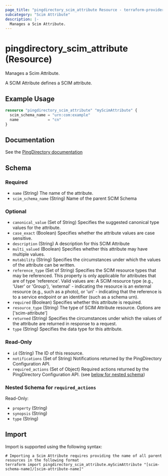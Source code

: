 ```yaml
---
page_title: "pingdirectory_scim_attribute Resource - terraform-provider-pingdirectory"
subcategory: "Scim Attribute"
description: |-
  Manages a Scim Attribute.
---
```


# pingdirectory_scim_attribute (Resource)

Manages a Scim Attribute.

A SCIM Attribute defines a SCIM attribute.

## Example Usage

```terraform
resource "pingdirectory_scim_attribute" "myScimAttribute" {
  scim_schema_name = "urn:com:example"
  name             = "cn"
}
```

## Documentation
See the [PingDirectory documentation](https://docs.pingidentity.com/r/en-us/pingdirectory-93/pd_proxy_config_ldap_mapped_scim_resource_type)

<!-- schema generated by tfplugindocs -->
## Schema

### Required

- `name` (String) The name of the attribute.
- `scim_schema_name` (String) Name of the parent SCIM Schema

### Optional

- `canonical_value` (Set of String) Specifies the suggested canonical type values for the attribute.
- `case_exact` (Boolean) Specifies whether the attribute values are case sensitive.
- `description` (String) A description for this SCIM Attribute
- `multi_valued` (Boolean) Specifies whether this attribute may have multiple values.
- `mutability` (String) Specifies the circumstances under which the values of the attribute can be written.
- `reference_type` (Set of String) Specifies the SCIM resource types that may be referenced. This property is only applicable for attributes that are of type 'reference'. Valid values are: A SCIM resource type (e.g., 'User' or 'Group'), 'external' - indicating the resource is an external resource (e.g., such as a photo), or 'uri' - indicating that the reference is to a service endpoint or an identifier (such as a schema urn).
- `required` (Boolean) Specifies whether this attribute is required.
- `resource_type` (String) The type of SCIM Attribute resource. Options are ['scim-attribute']
- `returned` (String) Specifies the circumstances under which the values of the attribute are returned in response to a request.
- `type` (String) Specifies the data type for this attribute.

### Read-Only

- `id` (String) The ID of this resource.
- `notifications` (Set of String) Notifications returned by the PingDirectory Configuration API.
- `required_actions` (Set of Object) Required actions returned by the PingDirectory Configuration API. (see [below for nested schema](#nestedatt--required_actions))

<a id="nestedatt--required_actions"></a>
### Nested Schema for `required_actions`

Read-Only:

- `property` (String)
- `synopsis` (String)
- `type` (String)

## Import

Import is supported using the following syntax:

```shell
# Importing a Scim Attribute requires providing the name of all parent resources in the following format
terraform import pingdirectory_scim_attribute.myScimAttribute "[scim-schema-name]/[scim-attribute-name]"
```

